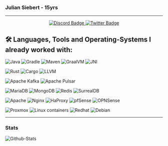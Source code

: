 ### Julian Siebert - 15yrs

---
<div id="badges" align="center">
  <a href="https://discordapp.com/users/652574214729236490">
    <img src="https://img.shields.io/badge/Discord-gray?style=for-the-badge&logo=discord&logoColor=white" alt="Discord Badge"/>
  </a>
  <a href="https://twitter.com/verklicktl">
    <img src="https://img.shields.io/badge/Twitter-blue?style=for-the-badge&logo=twitter&logoColor=white" alt="Twitter Badge"/>
  </a>
</div>

## 🛠️ Languages, Tools and Operating-Systems I already worked with:
![Java](https://img.shields.io/badge/java-%23c39054.svg?style=for-the-badge)
![Gradle](https://img.shields.io/badge/gradle-%2302303A.svg?style=for-the-badge&logo=gradle&logoColor=white)
![Maven](https://img.shields.io/badge/maven-%23C71A36.svg?style=for-the-badge&logo=apachemaven&logoColor=white)
![GraalVM](https://img.shields.io/badge/graalvm-%232e69ba.svg?style=for-the-badge)
![JNI](https://img.shields.io/badge/jni-%234B4B77.svg?style=for-the-badge)

![Rust](https://img.shields.io/badge/rust-%23000000.svg?style=for-the-badge&logo=rust&logoColor=white)
![Cargo](https://img.shields.io/badge/cargo-%238A9296.svg?style=for-the-badge)
![LLVM](https://img.shields.io/badge/llvm-%23262D3A.svg?style=for-the-badge&logo=llvm&logoColor=white)

![Apache Kafka](https://img.shields.io/badge/apache%20kafka-%23231F20.svg?style=for-the-badge&logo=apachekafka&logoColor=white)
![Apache Pulsar](https://img.shields.io/badge/apache%20pulsar-%23188FFF.svg?style=for-the-badge&logo=apachepulsar&logoColor=white)

![MariaDB](https://img.shields.io/badge/mariadb-%23003545.svg?style=for-the-badge&logo=mariadb&logoColor=white)
![MongoDB](https://img.shields.io/badge/mongodb-%2347A248.svg?style=for-the-badge&logo=mongodb&logoColor=white)
![Redis](https://img.shields.io/badge/redis-%23DC382D.svg?style=for-the-badge&logo=redis&logoColor=white)
![SurrealDB](https://img.shields.io/badge/surrealdb-%23FF00A0.svg?style=for-the-badge&logo=surrealdb&logoColor=white)

![Apache](https://img.shields.io/badge/apache-%23D22128.svg?style=for-the-badge&logo=apache&logoColor=white)
![Nginx](https://img.shields.io/badge/nginx-%23009639.svg?style=for-the-badge&logo=nginx&logoColor=white)
![HaProxy](https://img.shields.io/badge/haproxy-%232962FF.svg?style=for-the-badge)
![pfSense](https://img.shields.io/badge/pfsense-%23212121.svg?style=for-the-badge&logo=pfsense&logoColor=white)
![OPNSense](https://img.shields.io/badge/opnsense-%23D94F00.svg?style=for-the-badge&logo=opnsense&logoColor=white)

![Proxmox](https://img.shields.io/badge/proxmox-%23E57000.svg?style=for-the-badge&logo=proxmox&logoColor=white)
![Linux containers](https://img.shields.io/badge/lxc-%23333333.svg?style=for-the-badge&logo=linuxcontainers&logoColor=white)
![Redhat](https://img.shields.io/badge/redhat-%23EE0000.svg?style=for-the-badge&logo=redhat&logoColor=white)
![Debian](https://img.shields.io/badge/debian-%23A81D33.svg?style=for-the-badge&logo=debian&logoColor=white)

---
### Stats

![Github-Stats](https://github-readme-stats.vercel.app/api?username=julian-siebert&show_icons=true&theme=dracula)
